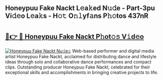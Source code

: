 ## Honeypuu Fake Nackt L𝚎a𝚔ed N𝚞𝚍e - Part-3pu Vi𝚍𝚎o L𝚎a𝚔s - H𝚘𝚝 O𝚗𝚕yf𝚊ns P𝚑𝚘tos 437nR

# <h2><a href="http://kf8w374.oniu.top/?m=Honeypuu+Fake+Nackt">🔗👉 🔴 Honeypuu Fake Nackt P𝚑ot𝚘𝚜 V𝚒d𝚎o</a></h2>

[![Honeypuu Fake Nackt Nu𝚍e𝚜](https://i.imgur.com/0qMVB7G.gif)](http://kf8w374.oniu.top/?m=Honeypuu+Fake+Nackt)
Web-based performer and digital media artist Honeypuu Fake Nackt, acclaimed for distributing dance and lifestyle ideas through solo and collaborative dance performances and compact clips. Outstanding producer Honeypuu Fake Nackt, celebrated for their exceptional skills and accomplishments in bringing creative projects to life.  
